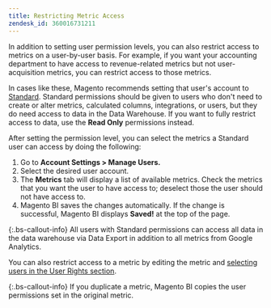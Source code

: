```yaml
---
title: Restricting Metric Access
zendesk_id: 360016731211
---
```


In addition to setting user permission levels, you can also restrict access to metrics on a user-by-user basis. For example, if you want your accounting department to have access to revenue-related metrics but not user-acquisition metrics, you can restrict access to those metrics.

In cases like these, Magento recommends setting that user's account to [Standard](../administrator/user-management/user-management.md). Standard permissions should be given to users who don't need to create or alter metrics, calculated columns, integrations, or users, but they do need access to data in the Data Warehouse. If you want to fully restrict access to data, use the **Read Only** permissions instead.

After setting the permission level, you can select the metrics a Standard user can access by doing the following:

1. Go to **Account Settings &gt; Manage Users.**
1. Select the desired user account.
1. The **Metrics** tab will display a list of available metrics. Check the metrics that you want the user to have access to; deselect those the user should not have access to.
1. Magento BI saves the changes automatically. If the change is successful, Magento BI displays **Saved!** at the top of the page.

{:.bs-callout-info}
All users with Standard permissions can access all data in the data warehouse via Data Export in addition to all metrics from Google Analytics.

You can also restrict access to a metric by editing the metric and [selecting users in the User Rights section](../data-user/reports/ess-manage-data-metrics.md).

{:.bs-callout-info}
If you duplicate a metric, Magento BI copies the user permissions set in the original metric.
